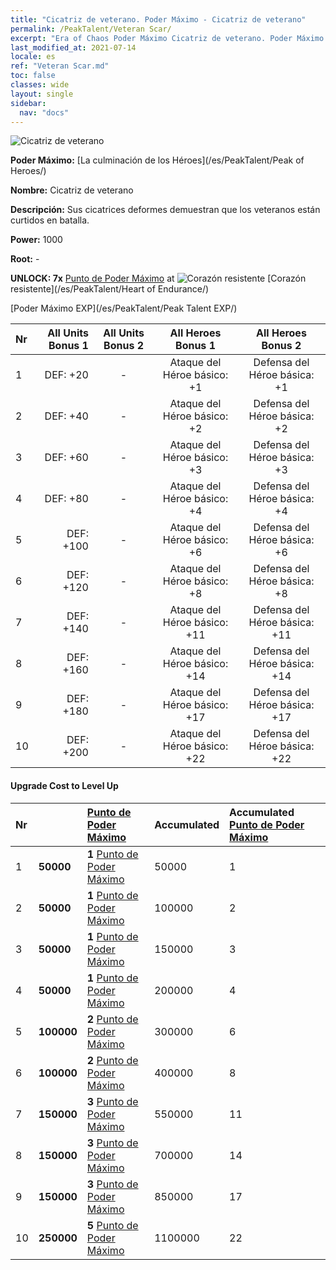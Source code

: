 ```yaml
---
title: "Cicatriz de veterano. Poder Máximo - Cicatriz de veterano"
permalink: /PeakTalent/Veteran Scar/
excerpt: "Era of Chaos Poder Máximo Cicatriz de veterano. Poder Máximo Cicatriz de veterano. Cicatriz de veterano"
last_modified_at: 2021-07-14
locale: es
ref: "Veteran Scar.md"
toc: false
classes: wide
layout: single
sidebar:
  nav: "docs"
---
```


  ![Cicatriz de veterano](/images/pt/talent_1003.png)

  **Poder Máximo:** [La culminación de los Héroes](/es/PeakTalent/Peak of Heroes/)

  **Nombre:** Cicatriz de veterano

  **Descripción:** Sus cicatrices deformes demuestran que los veteranos están curtidos en batalla.

  **Power:** 1000

  **Root:** -

  **UNLOCK: 7x** [Punto de Poder Máximo](/ItemsES/con_934/) at ![Corazón resistente](/images/pt/talent_1002.png) [Corazón resistente](/es/PeakTalent/Heart of Endurance/)

  [Poder Máximo EXP](/es/PeakTalent/Peak Talent EXP/)

  | Nr | All Units Bonus 1 | All Units Bonus 2 | All Heroes Bonus 1 | All Heroes Bonus 2 |
  |:---|--------------:|:-------------:|:-------------:|:-------------:|
  | 1 | DEF: +20 | - | Ataque del Héroe básico: +1 | Defensa del Héroe básica: +1 |
  | 2 | DEF: +40 | - | Ataque del Héroe básico: +2 | Defensa del Héroe básica: +2 |
  | 3 | DEF: +60 | - | Ataque del Héroe básico: +3 | Defensa del Héroe básica: +3 |
  | 4 | DEF: +80 | - | Ataque del Héroe básico: +4 | Defensa del Héroe básica: +4 |
  | 5 | DEF: +100 | - | Ataque del Héroe básico: +6 | Defensa del Héroe básica: +6 |
  | 6 | DEF: +120 | - | Ataque del Héroe básico: +8 | Defensa del Héroe básica: +8 |
  | 7 | DEF: +140 | - | Ataque del Héroe básico: +11 | Defensa del Héroe básica: +11 |
  | 8 | DEF: +160 | - | Ataque del Héroe básico: +14 | Defensa del Héroe básica: +14 |
  | 9 | DEF: +180 | - | Ataque del Héroe básico: +17 | Defensa del Héroe básica: +17 |
  | 10 | DEF: +200 | - | Ataque del Héroe básico: +22 | Defensa del Héroe básica: +22 |


#### Upgrade Cost to Level Up

  | Nr | <i class="fas fa-coins"/> | [Punto de Poder Máximo](/ItemsES/con_934/) | Accumulated <i class="fas fa-coins"/> | Accumulated [Punto de Poder Máximo](/ItemsES/con_934/) |
  |:---|:--------------|:-------------|:-------------|:-------------|
  | 1 | **50000** | **1** [Punto de Poder Máximo](/ItemsES/con_934/) | 50000 | 1 |
  | 2 | **50000** | **1** [Punto de Poder Máximo](/ItemsES/con_934/) | 100000 | 2 |
  | 3 | **50000** | **1** [Punto de Poder Máximo](/ItemsES/con_934/) | 150000 | 3 |
  | 4 | **50000** | **1** [Punto de Poder Máximo](/ItemsES/con_934/) | 200000 | 4 |
  | 5 | **100000** | **2** [Punto de Poder Máximo](/ItemsES/con_934/) | 300000 | 6 |
  | 6 | **100000** | **2** [Punto de Poder Máximo](/ItemsES/con_934/) | 400000 | 8 |
  | 7 | **150000** | **3** [Punto de Poder Máximo](/ItemsES/con_934/) | 550000 | 11 |
  | 8 | **150000** | **3** [Punto de Poder Máximo](/ItemsES/con_934/) | 700000 | 14 |
  | 9 | **150000** | **3** [Punto de Poder Máximo](/ItemsES/con_934/) | 850000 | 17 |
  | 10 | **250000** | **5** [Punto de Poder Máximo](/ItemsES/con_934/) | 1100000 | 22 |
